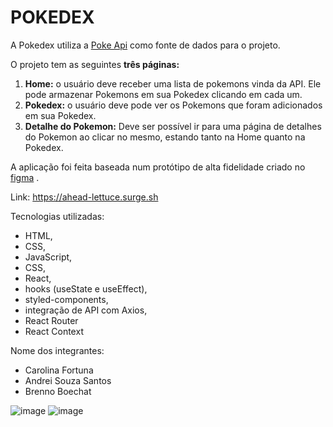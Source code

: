 # POKEDEX


A Pokedex utiliza a [Poke Api](https://pokeapi.co/) como fonte de dados para o projeto.  

O projeto tem as seguintes **três páginas:**

1. **Home:** o usuário deve receber uma lista de pokemons vinda da API. Ele pode armazenar Pokemons em sua Pokedex clicando em cada um.
2. **Pokedex:** o usuário deve pode ver os Pokemons que foram adicionados em sua Pokedex. 
3. **Detalhe do Pokemon:** Deve ser possível ir para uma página de detalhes do Pokemon ao clicar no mesmo, estando tanto na Home quanto na Pokedex.

A aplicação foi feita baseada num protótipo de alta fidelidade criado no [figma](https://www.figma.com/proto/KseyA2Ofghiek2Cy3ZaDre/Poked%C3%A9x?page-id=0%3A1&node-id=2%3A2&viewport=358%2C197%2C0.27&scaling=scale-down&starting-point-node-id=2%3A2) .  


Link: https://ahead-lettuce.surge.sh


<p>
Tecnologias utilizadas:
<ul>
<li>HTML, 
<li>CSS, 
<li>JavaScript, 
<li>CSS, 
<li>React, 
<li>hooks (useState e useEffect), 
<li>styled-components,
<li>integração de API com Axios, 
<li>React Router
<li>React Context
</ul>
</p>


Nome dos integrantes: 
- Carolina Fortuna
- Andrei Souza Santos
- Brenno Boechat



![image](https://user-images.githubusercontent.com/63572811/188541632-629755be-378e-43bc-ad6c-90cc7acd7be3.png)
![image](https://user-images.githubusercontent.com/63572811/188541692-daf59996-4bb8-4489-81fe-813f5d6b1db9.png)




